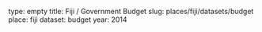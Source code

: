 type: empty
title: Fiji / Government Budget
slug: places/fiji/datasets/budget
place: fiji
dataset: budget
year: 2014
